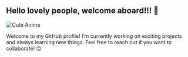 ## Hello lovely people, welcome aboard!!! 👋

![Cute Anime](https://media.tenor.com/images/bb1261e16c5e97ec5ea7bb7ac1e3d8f1/tenor.gif)

Welcome to my GitHub profile! I’m currently working on exciting projects and always learning new things. Feel free to reach out if you want to collaborate! 😊
